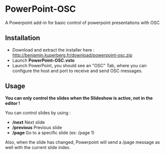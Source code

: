 # PowerPoint-OSC
A Powerpoint add-in for basic control of powerpoint presentations with OSC

## Installation

- Download and extract the installer here : http://benjamin.kuperberg.fr/download/powerpoint-osc.zip
- Launch **PowerPoint-OSC.vsto**
- Launch PowerPoint, you should see an "OSC" Tab, where you can configure the host and port to receive and send OSC messages.

## Usage
**You can only control the slides when the Slideshow is active, not in the editor !**

You can control slides by using :
- **/next** Next slide
- **/previous** Previous slide
- **/page <int>** Go to a specific slide (ex: /page 1)

Also, when the slide has changed, Powerpoint will send a /page <int> message as well with the current slide index.
